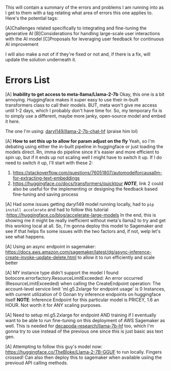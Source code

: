 This will contain a summary of the errors and problems I am running into as I get to them 
with a tag relating what area of errors this one applies to. Here's the potential tags:

[A]Challenges related specifically to integrating and fine-tuning the generative AI
[B]Considerations for handling large-scale user interactions with the AI model
[C]Proposals for leveraging user feedback for continuous AI improvement

I will also make a not of if they're fixed or not and, if there is a fix, will update
the solution underneath it.


# Errors List

[A] __Inability to get access to meta-llama/Llama-2-7b__
Okay, this one is a bit annoying. Huggingface makes it super easy to use their in-built transformers class to call their models. BUT, meta won't give me access until 1-2 days, which I probably don't have time for. So, my temporary fix is to simply use a different, maybe more janky, open-source model and embed it here.

The one I'm using: [daryl149/llama-2-7b-chat-hf](https://huggingface.co/daryl149/llama-2-7b-chat-hf) (praise him lol)

[A] __How to set this up to allow for param adjust on the fly__
Yeah, so I'm debating using either the in-built pipeline in huggingface or just loading the models direct. Rn, imma do pipeline since it's easier and more efficient to spin up, but if it ends up not scaling well I might have to switch it up. If I do need to switch it up, I'll start with these 2:
1. https://stackoverflow.com/questions/76051807/automodelforcausallm-for-extracting-text-embeddings
2. https://huggingface.co/docs/transformers/quicktour
___NOTE___, link 2 could also be useful for the implementing or designing the feedback based fine-tuning and saving process

[A] Had some issues getting daryl149 model running locally, had to `pip install accelerate` and had to follow this tutorial :https://huggingface.co/blog/accelerate-large-models
In the end, this is showing me it might be really inefficient without meta's llama2 to try and get this working local at all. So, I'm gonna deploy this model to Sagemaker and see if that helps fix some issues with the two factors and, if not, welp let's see what happens.

[A] Using an async endpoint in sagemaker: https://docs.aws.amazon.com/sagemaker/latest/dg/async-inference-create-invoke-update-delete.html to allow it to run efficiently and scale better

[A] MY instance type didn't support the model I found
botocore.errorfactory.ResourceLimitExceeded: An error occurred (ResourceLimitExceeded) when calling the CreateEndpoint operation: The account-level service limit 'ml.g5.2xlarge for endpoint usage' is 0 Instances, with current utilization of 0 
Gonan try inference endpoints on huggingface itself
__NOTE__: Inference Endpoint for this particular model is PRICEY, 1.6 an HOUR. Not worth it for ANY scaling purposes.

[A] Need to setup ml.g5.2xlarge for endpoint AND training if I eventually want to be able to run fine-tuning on this deployment of AWS Sagemaker as well. This is needed for [decapoda-research/llama-7b-hf](https://huggingface.co/decapoda-research/llama-7b-hf) too, which I'm gonna try to use instead of the previous one since this is just basic ass text gen.

[A] Attempting to follow this guy's model now: https://huggingface.co/TheBloke/Llama-2-7B-GGUF to run locally. Fingers crossed! Can also then deploy this to sagemaker when available usiing the previoud API calling methods.